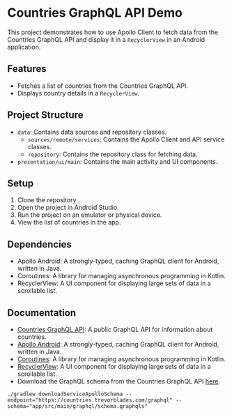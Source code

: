 # Countries GraphQL API Demo

This project demonstrates how to use Apollo Client to fetch data from the Countries GraphQL API and display it in a `RecyclerView` in an Android application.

## Features

- Fetches a list of countries from the Countries GraphQL API.
- Displays country details in a `RecyclerView`.

## Project Structure

- `data`: Contains data sources and repository classes.
    - `sources/remote/services`: Contains the Apollo Client and API service classes.
    - `repository`: Contains the repository class for fetching data.
- `presentation/ui/main`: Contains the main activity and UI components.



## Setup
1. Clone the repository.
2. Open the project in Android Studio.
3. Run the project on an emulator or physical device.
4. View the list of countries in the app.

## Dependencies
- Apollo Android: A strongly-typed, caching GraphQL client for Android, written in Java.
- Coroutines: A library for managing asynchronous programming in Kotlin.
- RecyclerView: A UI component for displaying large sets of data in a scrollable list.

## Documentation
- [Countries GraphQL API](https://countries.trevorblades.com/): A public GraphQL API for information about countries.
- [Apollo Android](https://www.apollographql.com/docs/android/): A strongly-typed, caching GraphQL client for Android, written in Java.
- [Coroutines](https://kotlinlang.org/docs/coroutines-overview.html): A library for managing asynchronous programming in Kotlin.
- [RecyclerView](https://developer.android.com/guide/topics/ui/layout/recyclerview): A UI component for displaying large sets of data in a scrollable list.
- Download the GraphQL schema from the Countries GraphQL API [here](https://countries.trevorblades.com/).
```
./gradlew downloadServiceApolloSchema --endpoint="https://countries.trevorblades.com/graphql" --schema="app/src/main/graphql/schema.graphqls"
```